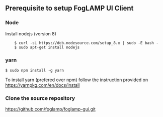 ## Prerequisite to setup FogLAMP UI Client

### Node 

Install nodejs (version 8)

```
    $ curl -sL https://deb.nodesource.com/setup_8.x | sudo -E bash -
    $ sudo apt-get install nodejs
```    

### yarn

`$ sudo npm install -g yarn`

To install yarn (prefered over npm) follow the instruction provided on https://yarnpkg.com/en/docs/install

### Clone the source repository

https://github.com/foglamp/foglamp-gui.git
